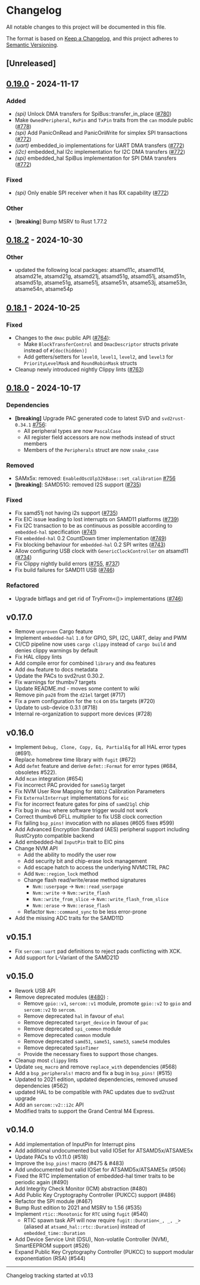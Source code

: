# Changelog

All notable changes to this project will be documented in this file.

The format is based on [Keep a Changelog](https://keepachangelog.com/en/1.0.0/),
and this project adheres to [Semantic Versioning](https://semver.org/spec/v2.0.0.html).

## [Unreleased]

## [0.19.0](https://github.com/atsamd-rs/atsamd/compare/atsamd-hal-0.18.2...atsamd-hal-0.19.0) - 2024-11-17

### Added

- *(spi)* Unlock DMA transfers for SpiBus::transfer_in_place ([#780](https://github.com/atsamd-rs/atsamd/pull/780))
- Make `OwnedPeripheral`, `RxPin` and `TxPin` traits from the `can` module public ([#778](https://github.com/atsamd-rs/atsamd/pull/778))
- *(spi)* Add PanicOnRead and PanicOnWrite for simplex SPI transactions ([#772](https://github.com/atsamd-rs/atsamd/pull/772))
- *(uart)* embedded_io implementations for UART DMA transfers ([#772](https://github.com/atsamd-rs/atsamd/pull/772))
- *(i2c)* embedded_hal I2c implementation for I2C DMA transfers ([#772](https://github.com/atsamd-rs/atsamd/pull/772))
- *(spi)* embedded_hal SpiBus implementation for SPI DMA transfers ([#772](https://github.com/atsamd-rs/atsamd/pull/772))

### Fixed

- *(spi)* Only enable SPI receiver when it has RX capability ([#772](https://github.com/atsamd-rs/atsamd/pull/772))

### Other

- [**breaking**] Bump MSRV to Rust 1.77.2

## [0.18.2](https://github.com/atsamd-rs/atsamd/compare/atsamd-hal-0.18.1...atsamd-hal-0.18.2) - 2024-10-30

### Other

- updated the following local packages: atsamd11c, atsamd11d, atsamd21e, atsamd21g, atsamd21j, atsamd51g, atsamd51j, atsamd51n, atsamd51p, atsame51g, atsame51j, atsame51n, atsame53j, atsame53n, atsame54n, atsame54p

## [0.18.1](https://github.com/atsamd-rs/atsamd/compare/atsamd-hal-0.18.0...atsamd-hal-0.18.1) - 2024-10-25

### Fixed

- Changes to the `dmac` public API ([#764](https://github.com/atsamd-rs/atsamd/pull/764)):
  * Make `BlockTransferControl` and `DmacDescriptor` structs private instead of `#[doc(hidden)]`
  * Add getters/setters for `level0`, `level1`, `level2`, and `level3` for `PriorityLevelMask` and `RoundRobinMask` structs
- Cleanup newly introduced nightly Clippy lints ([#763](https://github.com/atsamd-rs/atsamd/pull/763))

## [0.18.0](https://github.com/atsamd-rs/atsamd/compare/atsamd-hal-0.17.0...atsamd-hal-0.18.0) - 2024-10-17

### Dependencies

- **[breaking]** Upgrade PAC generated code to latest SVD and `svd2rust-0.34.1` [#756](https://github.com/atsamd-rs/atsamd/pull/756):
  - All peripheral types are now `PascalCase`
  - All register field accessors are now methods instead of struct members
  - Members of the `Peripherals` struct are now `snake_case`

### Removed

- SAMx5x: removed: `EnabledOscUlp32kBase::set_calibration` [#756](https://github.com/atsamd-rs/atsamd/pull/756)
- **[breaking]**: SAMD51G: removed I2S support ([#735](https://github.com/atsamd-rs/atsamd/pull/735))

### Fixed

- Fix samd51j not having i2s support ([#735](https://github.com/atsamd-rs/atsamd/pull/735))
- Fix EIC issue leading to lost interrupts on SAMD11 platforms ([#739](https://github.com/atsamd-rs/atsamd/pull/739))
- Fix I2C transaction to be as continuous as possible according to `embedded-hal` specification ([#741](https://github.com/atsamd-rs/atsamd/pull/741))
- Fix `embedded-hal` 0.2 CountDown timer implementation ([#749](https://github.com/atsamd-rs/atsamd/pull/749))
- Fix blocking behaviour for `embedded-hal` 0.2 SPI writes ([#743](https://github.com/atsamd-rs/atsamd/pull/743))
- Allow configuring USB clock with `GenericClockController` on atsamd11 ([#734](https://github.com/atsamd-rs/atsamd/pull/734))
- Fix Clippy nightly build errors ([#755](https://github.com/atsamd-rs/atsamd/pull/755), [#737](https://github.com/atsamd-rs/atsamd/pull/737))
- Fix build failures for SAMD11 USB ([#746](https://github.com/atsamd-rs/atsamd/pull/746))

### Refactored

- Upgrade bitflags and get rid of TryFrom<()> implementations ([#746](https://github.com/atsamd-rs/atsamd/pull/746))

## v0.17.0

- Remove `unproven` Cargo feature
- Implement `embedded-hal` `1.0` for GPIO, SPI, I2C, UART, delay and PWM 
- CI/CD pipeline now uses `cargo clippy` instead of `cargo build` and denies clippy warnings by default
- Fix HAL clippy lints
- Add compile error for combined `library` and `dma` features
- Add `dma` feature to docs metadata
- Update the PACs to svd2rust 0.30.2.
- Fix warnings for thumbv7 targets
- Update README.md - moves some content to wiki
- Remove pin `pa28` from the `d21el` target (#717)
- Fix a pwm configuration for the `tc4` on `D5x` targets (#720)
- Update to usb-device 0.3.1 (#718)
- Internal re-organization to support more devices (#728)

## v0.16.0

- Implement `Debug, Clone, Copy, Eq, PartialEq` for all HAL error types (#691).
- Replace homebrew time library with `fugit` (#672)
- Add `defmt` feature and derive `defmt::Format` for error types (#684, obsoletes #522).
- Add `mcan` integration (#654)
- Fix incorrect PAC provided for `same51g` target
- Fix NVM User Row Mapping for `BOD12` Calibration Parameters
- Fix `ExternalInterrupt` implementations for `eic`
- Fix for incorrect feature gates for pins of `samd21gl` chip
- Fix bug in `dmac` where software trigger would not work
- Correct thumbv6 DFLL multiplier to fix USB clock correction
- Fix failing `bsp_pins!` invocation with no aliases (#605 fixes #599)
- Add Advanced Encryption Standard (AES) peripheral support including RustCrypto compatible backend
- Add embedded-hal `InputPin` trait to EIC pins
- Change NVM API
  - Add the ability to modify the user row
  - Add security bit and chip-erase lock management
  - Add escape hatch to access the underlying NVMCTRL PAC
  - Add `Nvm::region_lock` method
  - Change flash read/write/erase method signatures
      - `Nvm::userpage` -> `Nvm::read_userpage`
      - `Nvm::write` -> `Nvm::write_flash`
      - `Nvm::write_from_slice` -> `Nvm::write_flash_from_slice`
      - `Nvm::erase` -> `Nvm::erase_flash`
  - Refactor `Nvm::command_sync` to be less error-prone
- Add the missing ADC traits for the SAMD11D

## v0.15.1

- Fix `sercom::uart` pad definitions to reject pads conflicting with XCK.
- Add support for L-Variant of the SAMD21D

## v0.15.0

- Rework USB API
- Remove deprecated modules ([#480](https://github.com/atsamd-rs/atsamd/pull/480)) :
  - Remove `gpio::v1`, `sercom::v1` module, promote `gpio::v2` to `gpio` and `sercom::v2` to `sercom`.
  - Remove deprecated `hal` in favour of `ehal`
  - Remove deprecated `target_device` in favour of `pac`
  - Remove deprecated `spi_common` module
  - Remove deprecated `common` module
  - Remove deprecated `samd51`, `same51`, `same53`, `same54` modules
  - Remove deprecated `SpinTimer`
  - Provide the necessary fixes to support those changes.
- Cleanup most `clippy` lints
- Update `seq_macro` and remove `replace_with` dependencies (#568)
- Add a `bsp_peripherals!` macro and fix a bug in `bsp_pins!` (#515)
- Updated to 2021 edition, updated dependencies, removed unused dependencies (#562)
- updated HAL to be compatible with PAC updates due to svd2rust upgrade
- Add an `sercom::v2::i2c` API
- Modified traits to support the Grand Central M4 Express.

## v0.14.0

- Add implementation of InputPin for Interrupt pins
- Add additional undocumented but valid IOSet for ATSAMD5x/ATSAME5x
- Update PACs to v0.11.0 (#518)
- Improve the `bsp_pins!` macro (#475 & #483)
- Add undocumented but valid IOSet for ATSAMD5x/ATSAME5x (#506)
- Fixed the RTC implementation of embedded-hal timer traits to be periodic again (#490)
- Add Integrity Check Monitor (ICM) abstraction (#480)
- Add Public Key Cryptography Controller (PUKCC) support (#486)
- Refactor the SPI module (#467)
- Bump Rust edition to 2021 and MSRV to 1.56 (#535)
- Implement `rtic::Monotonic` for `RTC` using `fugit` (#540)
  - RTIC spawn task API will now require `fugit::Duration<_, _, _>` (aliased
  at `atsamd_hal::rtc::Duration`) instead of `embedded_time::Duration`
- Add Device Service Unit (DSU), Non-volatile Controller (NVM), SmartEEPROM support (#526)
- Expand Public Key Cryptography Controller (PUKCC) to support modular
  exponentiation (RSA) (#544)

---

Changelog tracking started at v0.13
